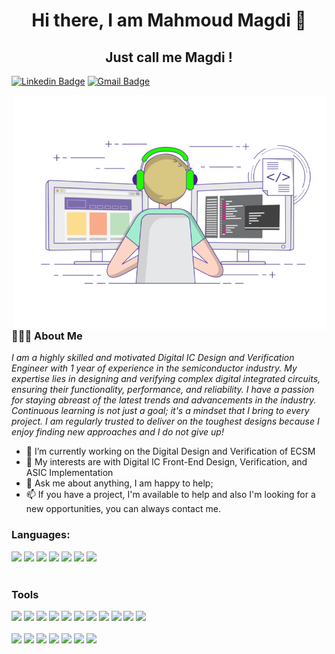 # <h1 align="center">Hi there, I am Mahmoud Magdi :wave:
#### <h2 align="center">Just call me Magdi !

[![Linkedin Badge](https://img.shields.io/badge/-MahmoudMagdi-blue?style=flat&logo=Linkedin&logoColor=white&link=https://www.linkedin.com/in/mahmoud-magdi-a8671a183/)](https://www.linkedin.com/in/mahmoud-magdi-a8671a183/) 
[![Gmail Badge](https://img.shields.io/badge/-eng.magdi99-c14438?style=flat&logo=Gmail&logoColor=white&link=mailto:eng.magdi99@gmail.com)](mailto:eng.magdi99@gmail.com)

<img align="right" alt="GIF" src="https://raw.githubusercontent.com/devSouvik/devSouvik/master/gif3.gif" width="500"/>


  
## <h3> 👨🏻‍💻 About Me </h3>

*I am a highly skilled and motivated Digital IC Design and Verification Engineer with 1 year of experience in the semiconductor industry. My expertise lies in designing and verifying complex digital integrated circuits, ensuring their functionality, performance, and reliability. I have a passion for staying abreast of the latest trends and advancements in the industry. Continuous learning is not just a goal; it's a mindset that I bring to every project. I am regularly trusted to deliver on the toughest designs because I enjoy finding new approaches and I do not give up!*



- 🔭 I’m currently working on the Digital Design and Verification of ECSM
- 🤔 My interests are with Digital IC Front-End Design, Verification, and ASIC Implementation
- 💬 Ask me about anything, I am happy to help;
- 📫 If you have a project, I'm available to help and also I'm looking for a new opportunities, you can always contact me.


### Languages:
<div display="flex">
 
  <img src="https://img.shields.io/badge/Verilog-000000?style=for-the-badge&logo=Verilog&logoColor=white">
  <img src="https://img.shields.io/badge/System_Verilog-000000?style=for-the-badge&logo=SystemVerilog&logoColor=white">
  <img src="https://img.shields.io/badge/TCL_Scripting%20-%2300599C.svg?&style=for-the-badge&logo=TCL&logoColor=white">
  <img src="https://img.shields.io/badge/Shell_Script-121011?style=for-the-badge&logo=gnu-bash&logoColor=white"/>
  <img src="https://img.shields.io/badge/python%20-%2314354C.svg?&style=for-the-badge&logo=python&logoColor=white">
  <img src="https://img.shields.io/badge/Perl_Script-121011?style=for-the-badge&logo=Perl&logoColor=white"/>
  <img src="https://img.shields.io/badge/UVM%20-56347C?&style=for-the-badge&logo=UVM&logoColor=white"/>
  

</div>
<br/>

### Tools
<div display="flex">
  <img src="https://img.shields.io/badge/Synopsys-VCS_DVE-0078D4?style=for-the-badge&logo=S&logoColor=white">
  <img src="https://img.shields.io/badge/Synopsys-Verdi-0078D4?style=for-the-badge&logo=S&logoColor=white">
  <img src="https://img.shields.io/badge/Synopsys-SpyGlass-0078D4?style=for-the-badge&logo=S&logoColor=white">
  <img src="https://img.shields.io/badge/Synopsys-Design_Compiler-0078D4?style=for-the-badge&logo=S&logoColor=white">
  <img src="https://img.shields.io/badge/Synopsys-Formality-0078D4?style=for-the-badge&logo=S&logoColor=white">
  <img src="https://img.shields.io/badge/Mentor_Graphics-ModelSim-0078D4?style=for-the-badge&logo=Mentor&logoColor=white">
  <img src="https://img.shields.io/badge/Xilinx-VIVADO-007D4?style=for-the-badge&logo=AMD&logoColor=white">
  <img src="https://img.shields.io/badge/Xilinx-ISE-00784?style=for-the-badge&logo=AMD&logoColor=white">
  <img src="https://img.shields.io/badge/Intel-Quartus-078D4?style=for-the-badge&logo=INTEL&logoColor=white">
  <img src="https://img.shields.io/badge/Intel-QuetsaSim-0078D4?style=for-the-badge&logo=INTEL&logoColor=white">
  <img src="https://img.shields.io/badge/Colab-F9AB00?style=for-the-badge&logo=googlecolab&color=525252"/>
  
</div>
<br/>

<div display="flex">

  <img src="https://img.shields.io/badge/github%20-%23121011.svg?&style=for-the-badge&logo=github&logoColor=white"/>
  <img src="https://img.shields.io/badge/Cent%20OS-262577?style=for-the-badge&logo=CentOS&logoColor=white"/>
  <img src="https://img.shields.io/badge/Ubuntu-E95420?style=for-the-badge&logo=ubuntu&logoColor=white"/>
  <img src="https://img.shields.io/badge/Colab-F9AB00?style=for-the-badge&logo=googlecolab&color=525252"/>
  <img src="https://img.shields.io/badge/Notepad++-90E59A.svg?style=for-the-badge&logo=notepad%2B%2B&logoColor=black"/>
  <img src="https://img.shields.io/badge/Visual_Studio_Code-0078D4?style=for-the-badge&logo=visual%20studio%20code&logoColor=white">

  <img src="	https://img.shields.io/badge/Trello-0052CC?style=for-the-badge&logo=trello&logoColor=white">
  
  
</div>
<br/>

